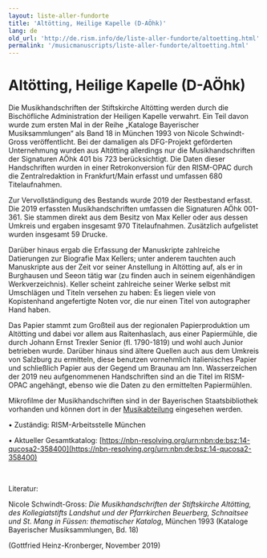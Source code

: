 ```yaml
---
layout: liste-aller-fundorte
title: 'Altötting, Heilige Kapelle (D-AÖhk)'
lang: de
old_url: 'http://de.rism.info/de/liste-aller-fundorte/altoetting.html'
permalink: '/musicmanuscripts/liste-aller-fundorte/altoetting.html'
---
```



# Altötting, Heilige Kapelle (D-AÖhk)

Die Musikhandschriften der Stiftskirche Altötting werden durch die Bischöfliche Administration der Heiligen Kapelle verwahrt. Ein Teil davon wurde zum ersten Mal in der Reihe „Kataloge Bayerischer Musiksammlungen“ als Band 18 in München 1993 von Nicole Schwindt-Gross veröffentlicht. Bei der damaligen als DFG-Projekt geförderten Unternehmung wurden aus Altötting allerdings nur die Musikhandschriften der Signaturen AÖhk 401 bis 723 berücksichtigt. Die Daten dieser Handschriften wurden in einer Retrokonversion für den RISM-OPAC durch die Zentralredaktion in Frankfurt/Main erfasst und umfassen 680 Titelaufnahmen. 

Zur Vervollständigung des Bestands wurde 2019 der Restbestand erfasst. Die 2019 erfassten Musikhandschriften umfassen die Signaturen AÖhk 001-361. Sie stammen direkt aus dem Besitz von Max Keller oder aus dessen Umkreis und ergaben insgesamt 970 Titelaufnahmen. Zusätzlich aufgelistet wurden insgesamt 59 Drucke. 

Darüber hinaus ergab die Erfassung der Manuskripte zahlreiche Datierungen zur Biografie Max Kellers; unter anderem tauchten auch Manuskripte aus  der Zeit vor seiner Anstellung in Altötting auf, als er in Burghausen und Seeon tätig war (zu finden auch in seinem eigenhändigen Werkverzeichnis). Keller scheint zahlreiche seiner Werke selbst mit Umschlägen und Titeln versehen zu haben: Es liegen viele von Kopistenhand angefertigte Noten vor, die nur einen Titel von autographer Hand haben. 

Das Papier stammt zum Großteil aus der regionalen Papierproduktion um Altötting und dabei vor allem aus Raitenhaslach, aus einer Papiermühle, die durch Johann Ernst Trexler Senior (fl. 1790-1819) und wohl auch Junior betrieben wurde. Darüber hinaus sind ältere Quellen auch aus dem Umkreis von Salzburg zu ermitteln, diese benutzen vornehmlich italienisches Papier und schließlich Papier aus der Gegend um Braunau am Inn. Wasserzeichen der 2019 neu aufgenommenen Handschriften sind an die Titel im RISM-OPAC angehängt, ebenso wie die Daten zu den ermittelten Papiermühlen.

Mikrofilme der Musikhandschriften sind in der Bayerischen Staatsbibliothek vorhanden und können dort in der [Musikabteilung](https://www.bsb-muenchen.de/sammlungen/musik/ "Opens external link in new window") eingesehen werden.

• Zuständig: RISM-Arbeitsstelle München

• Aktueller Gesamtkatalog: [https://nbn-resolving.org/urn:nbn:de:bsz:14-qucosa2-358400](https://nbn-resolving.org/urn:nbn:de:bsz:14-qucosa2-358400)

&nbsp;

Literatur:

Nicole Schwindt-Gross: _Die Musikhandschriften der Stiftskirche Altötting, des Kollegiatstifts Landshut und der Pfarrkirchen Beuerberg, Schnaitsee und St. Mang in Füssen: thematischer Katalog_,&nbsp;München 1993 (Kataloge Bayerischer Musiksammlungen, Bd. 18)

(Gottfried Heinz-Kronberger, November 2019)

